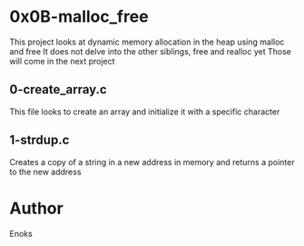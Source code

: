 # 0x0B-malloc_free
This project looks at dynamic memory allocation in the heap using malloc and free
It does not delve into the other siblings, free and realloc yet
Those will come in the next project
## 0-create_array.c
This file looks to create an array and initialize it with a specific character
## 1-strdup.c
Creates a copy of a string in a new address in memory and returns a pointer to the new address

# Author
Enoks